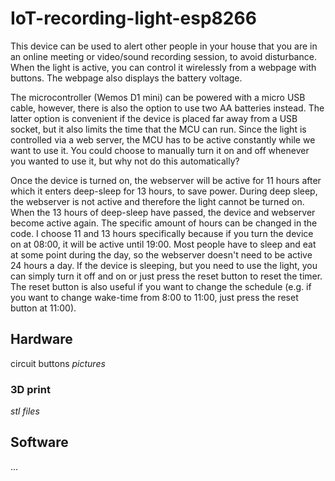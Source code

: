 # IoT-recording-light-esp8266

This device can be used to alert other people in your house that you are in an online meeting or video/sound recording session, to avoid disturbance. When the light is active, you can control it wirelessly from a webpage with buttons. The webpage also displays the battery voltage. 

The microcontroller (Wemos D1 mini) can be powered with a micro USB cable, however, there is also the option to use two AA batteries instead. The latter option is convenient if the device is placed far away from a USB socket, but it also limits the time that the MCU can run. Since the light is controlled via a web server, the MCU has to be active constantly while we want to use it. You could choose to manually turn it on and off whenever you wanted to use it, but why not do this automatically?

Once the device is turned on, the webserver will be active for 11 hours after which it enters deep-sleep for 13 hours, to save power. During deep sleep, the webserver is not active and therefore the light cannot be turned on. When the 13 hours of deep-sleep have passed, the device and webserver become active again. The specific amount of hours can be changed in the code. I choose 11 and 13 hours specifically because if you turn the device on at 08:00, it will be active until 19:00. Most people have to sleep and eat at some point during the day, so the webserver doesn't need to be active 24 hours a day. If the device is sleeping, but you need to use the light, you can simply turn it off and on or just press the reset button to reset the timer. The reset button is also useful if you want to change the schedule (e.g. if you want to change wake-time from 8:00 to 11:00, just press the reset button at 11:00). 


## Hardware

circuit
buttons
*pictures*

### 3D print

*stl files*

## Software

...
